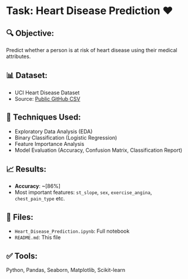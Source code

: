 # Task: Heart Disease Prediction ❤️

## 🔍 Objective:
Predict whether a person is at risk of heart disease using their medical attributes.

## 📊 Dataset:
- UCI Heart Disease Dataset
- Source: [Public GitHub CSV](https://github.com/rikhuijzer/heart-disease-dataset)

## 🧠 Techniques Used:
- Exploratory Data Analysis (EDA)
- Binary Classification (Logistic Regression)
- Feature Importance Analysis
- Model Evaluation (Accuracy, Confusion Matrix, Classification Report)

## 📈 Results:
- **Accuracy**: ~[86%]  
- Most important features: `st_slope`, `sex`, `exercise_angina`, `chest_pain_type` etc.

## 📁 Files:
- `Heart_Disease_Prediction.ipynb`: Full notebook
- `README.md`: This file

## ✅ Tools:
Python, Pandas, Seaborn, Matplotlib, Scikit-learn
